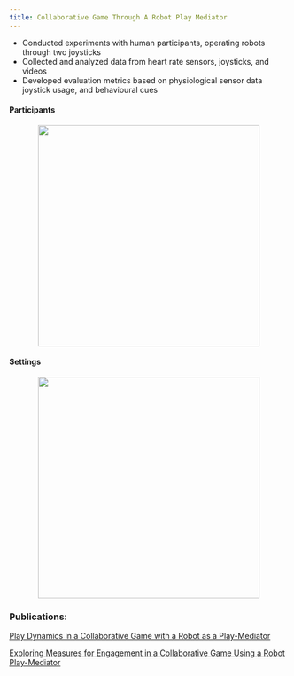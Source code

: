 ```yaml
---
title: Collaborative Game Through A Robot Play Mediator
---
```



- Conducted experiments with human participants, operating robots through two joysticks
- Collected and analyzed data from heart rate sensors, joysticks, and videos
- Developed evaluation metrics based on physiological sensor data joystick usage, and behavioural cues

<h4>Participants</h4>

 <center>
 <div class = "column">
    <img src="https://github.com/user-attachments/assets/96c6c0d9-e27e-4595-8a63-d87269369a54" width = "400" position = "relative" align ="center">
 </div>
 </center>

<h4>Settings</h4>
  <center>
 <div class = "column">
    <img src="https://github.com/user-attachments/assets/25faedae-5f69-44a8-a7ef-1f68107e2070" width = "400" position = "relative" align ="center">
 </div>
 </center>




### Publications: 
[Play Dynamics in a Collaborative Game with a Robot as a Play-Mediator](https://link.springer.com/chapter/10.1007/978-3-031-24670-8_37)


[Exploring Measures for Engagement in a Collaborative Game Using a Robot Play-Mediator](https://ieeexplore.ieee.org/document/10309369)
